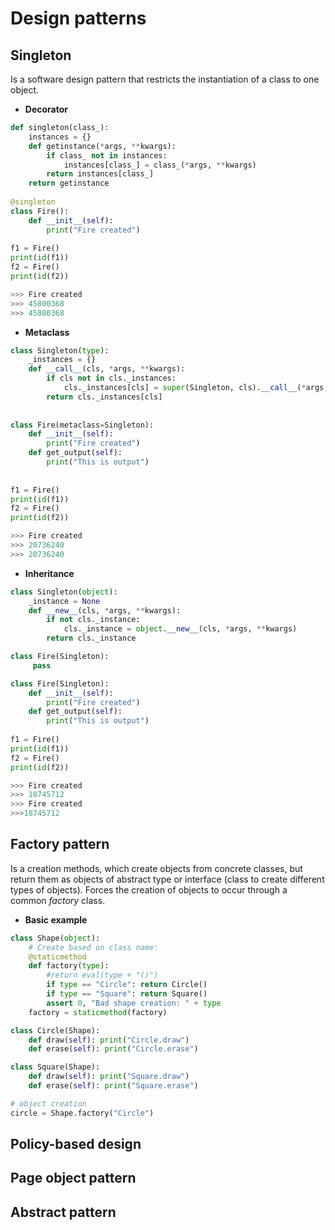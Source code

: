 # Design patterns

## Singleton
Is a software design pattern that restricts the instantiation of a class to one object.

* **Decorator**
```python
def singleton(class_):  
    instances = {}  
    def getinstance(*args, **kwargs):  
        if class_ not in instances:  
            instances[class_] = class_(*args, **kwargs)  
        return instances[class_]  
    return getinstance  
  
@singleton  
class Fire():  
    def __init__(self):  
        print("Fire created")  
    
f1 = Fire()  
print(id(f1))  
f2 = Fire()  
print(id(f2))

>>> Fire created
>>> 45800368
>>> 45800368
```

* **Metaclass**
```python
class Singleton(type):  
    _instances = {}  
    def __call__(cls, *args, **kwargs):  
        if cls not in cls._instances:  
            cls._instances[cls] = super(Singleton, cls).__call__(*args, **kwargs)  
        return cls._instances[cls]  
  
  
class Fire(metaclass=Singleton):  
    def __init__(self):  
        print("Fire created")  
    def get_output(self):  
        print("This is output")  
  
  
f1 = Fire()  
print(id(f1))  
f2 = Fire()  
print(id(f2))

>>> Fire created
>>> 20736240
>>> 20736240
```

* **Inheritance** 
```python
class Singleton(object):
    _instance = None
    def __new__(cls, *args, **kwargs):
        if not cls._instance:
            cls._instance = object.__new__(cls, *args, **kwargs)
        return cls._instance

class Fire(Singleton):
     pass

class Fire(Singleton):  
    def __init__(self):  
        print("Fire created")  
    def get_output(self):  
        print("This is output")  
  
f1 = Fire()  
print(id(f1))  
f2 = Fire()  
print(id(f2))

>>> Fire created
>>> 18745712
>>> Fire created
>>>18745712
```
  
## Factory pattern
Is a creation methods, which create objects from concrete classes, but return them as objects of abstract type or interface (class to create different types of objects).
Forces the creation of objects to occur through a common _factory_ class.
* **Basic example**
```python
class Shape(object):
    # Create based on class name:
    @staticmethod
    def factory(type):
        #return eval(type + "()")
        if type == "Circle": return Circle()
        if type == "Square": return Square()
        assert 0, "Bad shape creation: " + type
    factory = staticmethod(factory)

class Circle(Shape):
    def draw(self): print("Circle.draw")
    def erase(self): print("Circle.erase")

class Square(Shape):
    def draw(self): print("Square.draw")
    def erase(self): print("Square.erase")

# object creation
circle = Shape.factory("Circle")
```

## Policy-based design

## Page object pattern

## Abstract pattern


<!--stackedit_data:
eyJoaXN0b3J5IjpbOTg1OTg1NTQ2LC0xNzY5NDExNDEsMTQzMz
A5OTUyOCw2NzgzOTQ1MTgsMTgzNDE0MTE4MiwtMTAxNTcyNzg2
MiwtOTgyMzI1NjA3LC0xMzExMjczNDU3LC0xMjY3NDc2Njg3LC
0xMTk2NDQwMjYxXX0=
-->